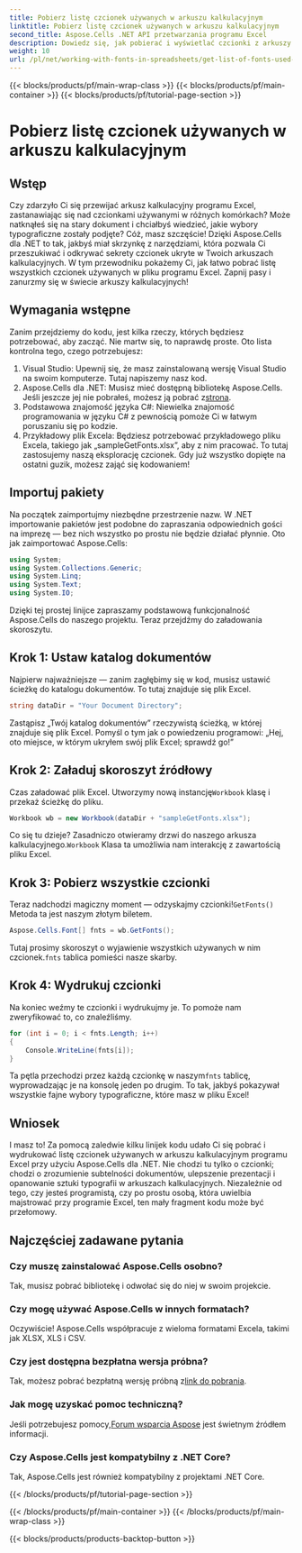 ```yaml
---
title: Pobierz listę czcionek używanych w arkuszu kalkulacyjnym
linktitle: Pobierz listę czcionek używanych w arkuszu kalkulacyjnym
second_title: Aspose.Cells .NET API przetwarzania programu Excel
description: Dowiedz się, jak pobierać i wyświetlać czcionki z arkuszy kalkulacyjnych programu Excel za pomocą pakietu Aspose.Cells dla platformy .NET, korzystając z tego prostego w użyciu samouczka.
weight: 10
url: /pl/net/working-with-fonts-in-spreadsheets/get-list-of-fonts-used-in-spreadsheet/
---
```


{{< blocks/products/pf/main-wrap-class >}}
{{< blocks/products/pf/main-container >}}
{{< blocks/products/pf/tutorial-page-section >}}

# Pobierz listę czcionek używanych w arkuszu kalkulacyjnym

## Wstęp
Czy zdarzyło Ci się przewijać arkusz kalkulacyjny programu Excel, zastanawiając się nad czcionkami używanymi w różnych komórkach? Może natknąłeś się na stary dokument i chciałbyś wiedzieć, jakie wybory typograficzne zostały podjęte? Cóż, masz szczęście! Dzięki Aspose.Cells dla .NET to tak, jakbyś miał skrzynkę z narzędziami, która pozwala Ci przeszukiwać i odkrywać sekrety czcionek ukryte w Twoich arkuszach kalkulacyjnych. W tym przewodniku pokażemy Ci, jak łatwo pobrać listę wszystkich czcionek używanych w pliku programu Excel. Zapnij pasy i zanurzmy się w świecie arkuszy kalkulacyjnych!
## Wymagania wstępne
Zanim przejdziemy do kodu, jest kilka rzeczy, których będziesz potrzebować, aby zacząć. Nie martw się, to naprawdę proste. Oto lista kontrolna tego, czego potrzebujesz:
1. Visual Studio: Upewnij się, że masz zainstalowaną wersję Visual Studio na swoim komputerze. Tutaj napiszemy nasz kod.
2. Aspose.Cells dla .NET: Musisz mieć dostępną bibliotekę Aspose.Cells. Jeśli jeszcze jej nie pobrałeś, możesz ją pobrać z[strona](https://releases.aspose.com/cells/net/).
3. Podstawowa znajomość języka C#: Niewielka znajomość programowania w języku C# z pewnością pomoże Ci w łatwym poruszaniu się po kodzie.
4. Przykładowy plik Excela: Będziesz potrzebować przykładowego pliku Excela, takiego jak „sampleGetFonts.xlsx”, aby z nim pracować. To tutaj zastosujemy naszą eksplorację czcionek.
Gdy już wszystko dopięte na ostatni guzik, możesz zająć się kodowaniem!
## Importuj pakiety
Na początek zaimportujmy niezbędne przestrzenie nazw. W .NET importowanie pakietów jest podobne do zapraszania odpowiednich gości na imprezę — bez nich wszystko po prostu nie będzie działać płynnie.
Oto jak zaimportować Aspose.Cells:
```csharp
using System;
using System.Collections.Generic;
using System.Linq;
using System.Text;
using System.IO;
```
Dzięki tej prostej linijce zapraszamy podstawową funkcjonalność Aspose.Cells do naszego projektu. Teraz przejdźmy do załadowania skoroszytu.
## Krok 1: Ustaw katalog dokumentów
Najpierw najważniejsze — zanim zagłębimy się w kod, musisz ustawić ścieżkę do katalogu dokumentów. To tutaj znajduje się plik Excel. 
```csharp
string dataDir = "Your Document Directory";
```
Zastąpisz „Twój katalog dokumentów” rzeczywistą ścieżką, w której znajduje się plik Excel. Pomyśl o tym jak o powiedzeniu programowi: „Hej, oto miejsce, w którym ukryłem swój plik Excel; sprawdź go!”
## Krok 2: Załaduj skoroszyt źródłowy
 Czas załadować plik Excel. Utworzymy nową instancję`Workbook` klasę i przekaż ścieżkę do pliku. 
```csharp
Workbook wb = new Workbook(dataDir + "sampleGetFonts.xlsx");
```
 Co się tu dzieje? Zasadniczo otwieramy drzwi do naszego arkusza kalkulacyjnego.`Workbook` Klasa ta umożliwia nam interakcję z zawartością pliku Excel. 
## Krok 3: Pobierz wszystkie czcionki
 Teraz nadchodzi magiczny moment — odzyskajmy czcionki!`GetFonts()` Metoda ta jest naszym złotym biletem.
```csharp
Aspose.Cells.Font[] fnts = wb.GetFonts();
```
 Tutaj prosimy skoroszyt o wyjawienie wszystkich używanych w nim czcionek.`fnts` tablica pomieści nasze skarby.
## Krok 4: Wydrukuj czcionki
Na koniec weźmy te czcionki i wydrukujmy je. To pomoże nam zweryfikować to, co znaleźliśmy.
```csharp
for (int i = 0; i < fnts.Length; i++)
{
	Console.WriteLine(fnts[i]);
}
```
 Ta pętla przechodzi przez każdą czcionkę w naszym`fnts` tablicę, wyprowadzając je na konsolę jeden po drugim. To tak, jakbyś pokazywał wszystkie fajne wybory typograficzne, które masz w pliku Excel!
## Wniosek
I masz to! Za pomocą zaledwie kilku linijek kodu udało Ci się pobrać i wydrukować listę czcionek używanych w arkuszu kalkulacyjnym programu Excel przy użyciu Aspose.Cells dla .NET. Nie chodzi tu tylko o czcionki; chodzi o zrozumienie subtelności dokumentów, ulepszenie prezentacji i opanowanie sztuki typografii w arkuszach kalkulacyjnych. Niezależnie od tego, czy jesteś programistą, czy po prostu osobą, która uwielbia majstrować przy programie Excel, ten mały fragment kodu może być przełomowy. 
## Najczęściej zadawane pytania
### Czy muszę zainstalować Aspose.Cells osobno?
Tak, musisz pobrać bibliotekę i odwołać się do niej w swoim projekcie. 
### Czy mogę używać Aspose.Cells w innych formatach?
Oczywiście! Aspose.Cells współpracuje z wieloma formatami Excela, takimi jak XLSX, XLS i CSV.
### Czy jest dostępna bezpłatna wersja próbna?
 Tak, możesz pobrać bezpłatną wersję próbną z[link do pobrania](https://releases.aspose.com/).
### Jak mogę uzyskać pomoc techniczną?
 Jeśli potrzebujesz pomocy,[Forum wsparcia Aspose](https://forum.aspose.com/c/cells/9) jest świetnym źródłem informacji.
### Czy Aspose.Cells jest kompatybilny z .NET Core?
Tak, Aspose.Cells jest również kompatybilny z projektami .NET Core.

{{< /blocks/products/pf/tutorial-page-section >}}

{{< /blocks/products/pf/main-container >}}
{{< /blocks/products/pf/main-wrap-class >}}

{{< blocks/products/products-backtop-button >}}
